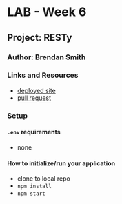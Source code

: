 # LAB - Week 6

## Project: RESTy

### Author: Brendan Smith

### Links and Resources

- [deployed site](https://trusting-williams-88a5e6.netlify.app/)
- [pull request](https://github.com/brendigler/resty/pull/2)

### Setup

#### `.env` requirements

- none

#### How to initialize/run your application

- clone to local repo
- `npm install`
- `npm start`

<!-- #### Tests -->

<!-- - Run tests with `npm test` -->

<!-- #### UML / Application Wiring Diagram -->

<!-- ![UML](uml.png) -->
